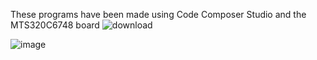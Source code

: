 These programs have been made using Code Composer Studio and the MTS320C6748 board
    ![download](https://github.com/user-attachments/assets/a6069c64-d85e-48b3-bcbd-4f3394cee621)

![image](https://github.com/user-attachments/assets/be2f2019-665c-44c2-8da3-45bab713304e)

